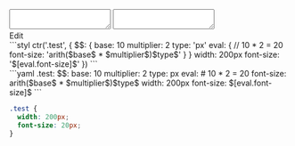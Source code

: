 <div data-size="300" class="code-cont" data-example="arith">
    <div class="code">
        <div class="code-wrap">
            <textarea id="stylus"></textarea>
            <textarea id="css"></textarea>
            <div class="edit-code">
                <span>Edit</span>
            </div>
        </div>
    </div>
</div>


<div data-size="300" data-examples="stylus"></div>
```styl
ctr('.test', {
  $$: {
    base: 10
    multiplier: 2
    type: 'px'
    eval: {
      // 10 * 2 = 20
      font-size: 'arith($base$ * $multiplier$)$type$'
    }
  }
  width: 200px
  font-size: '$[eval.font-size]$'
})
```

<div data-size="300" data-examples="yaml"></div>
```yaml
.test:
  $$:
    base: 10
    multiplier: 2
    type: px
    eval:
      # 10 * 2 = 20
      font-size: arith($base$ * $multiplier$)$type$
  width: 200px
  font-size: $[eval.font-size]$
```

```css
.test {
  width: 200px;
  font-size: 20px;
}
```

<div class="cf"></div>
